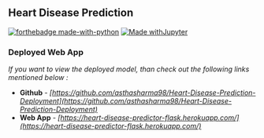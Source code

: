 ## Heart Disease Prediction

[![forthebadge made-with-python](http://ForTheBadge.com/images/badges/made-with-python.svg)](https://www.python.org/)
[![Made withJupyter](https://img.shields.io/badge/Made%20with-Jupyter-orange?style=for-the-badge&logo=Jupyter)](https://jupyter.org/try)


### Deployed Web App 

*If you want to view the deployed model, than check out the following links mentioned below :*

- **Github** - *[https://github.com/asthasharma98/Heart-Disease-Prediction-Deployment](https://github.com/asthasharma98/Heart-Disease-Prediction-Deployment)*
- **Web App** - *[https://heart-disease-predictor-flask.herokuapp.com/](https://heart-disease-predictor-flask.herokuapp.com/)*
